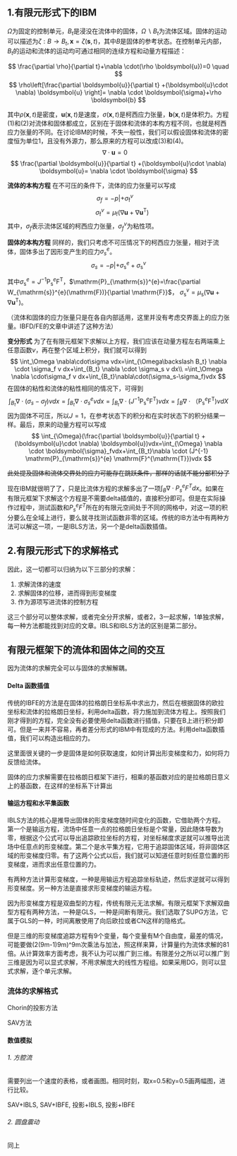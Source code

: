 ## 1.有限元形式下的IBM

$\Omega$为固定的控制单元，$B_t$是浸没在流体中的固体，$\Omega \backslash B_{t}$为流体区域。固体的运动可以描述为$\zeta: B \rightarrow B_{t}, \boldsymbol{x}=\zeta(\boldsymbol{s}, t)$，其中$B$是固体的参考状态。在控制单元内部，$B_t$的运动和流体的运动均可通过相同的连续方程和动量方程描述：

$$
\frac{\partial \rho}{\partial t}+\nabla \cdot(\rho \boldsymbol{u})=0 \quad
$$
$$
\rho\left[\frac{\partial \boldsymbol{u}}{\partial t}
+(\boldsymbol{u}\cdot \nabla) \boldsymbol{u} \right]= \nabla \cdot \boldsymbol{\sigma}+\rho \boldsymbol{b}
$$

其中$\rho(\boldsymbol{x}, t)$是密度，$\boldsymbol{u}(\boldsymbol{x}, t)$是速度，$\sigma(\boldsymbol{x}, t)$是柯西应力张量，$\boldsymbol{b}(\boldsymbol{x}, t)$是体积力。方程(1)和(2)对流体和固体都成立，区别在于固体和流体的本构方程不同，也就是柯西应力张量的不同。在讨论IBM的时候，不失一般性，我们可以假设固体和流体的密度恒为单位1，且没有外源力，那么原来的方程可以改成(3)和(4)。
$$
\nabla \cdot \boldsymbol{u}=0 \quad
$$
$$
\frac{\partial \boldsymbol{u}}{\partial t}
+(\boldsymbol{u}\cdot \nabla) \boldsymbol{u}= \nabla \cdot \boldsymbol{\sigma}
$$

**流体的本构方程** 在不可压的条件下，流体的应力张量可以写成
$$
\sigma_f=-p |+\sigma_{\mathrm{f}}^{v} \quad
$$
$$
\quad \sigma_{\mathrm{f}}^{v}=\mu_{\mathrm{f}}\left(\nabla \boldsymbol{u}+\nabla \boldsymbol{u}^{\mathrm{T}}\right)
$$
其中，$\sigma_f$表示流体区域的柯西应力张量，$\sigma^v_f$为粘性项。

**固体的本构方程** 同样的，我们只考虑不可压情况下的柯西应力张量，相对于流体，固体多出了因形变产生的应力$\sigma_s^e$。
$$
\sigma_s=-p |+\sigma_{\mathrm{s}}^{e}+\sigma_{\mathrm{s}}^{v}
$$

其中$\sigma_{\mathrm{s}}^{e}=J^{-1} \mathrm{P}_{\mathrm{s}}^{e} \mathrm{F}^{\mathrm{T}}$，$\mathrm{P}_{\mathrm{s}}^{e}=\frac{\partial W_{\mathrm{s}}^{e}(\mathrm{F})}{\partial \mathrm{F}}$， $\sigma_{\mathrm{s}}^{v}=\mu_{\mathrm{s}}\left(\nabla \boldsymbol{u}+\nabla \boldsymbol{u}^{\mathrm{T}}\right)$。

（流体和固体的应力张量只是在各自内部适用，这里并没有考虑交界面上的应力张量。IBFD/FE的文章中讲述了这种方法）

**变分形式** 为了在有限元框架下求解以上方程，我们应该在动量方程左右两端乘上任意函数$v$，再在整个区域上积分，我们就可以得到
$$
\int_\Omega \nabla\cdot\sigma vdx=\int_{\Omega\backslash B_t} \nabla \cdot \sigma_f v dx+\int_{B_t} \nabla \cdot \sigma_s v dx\\
=\int_\Omega \nabla \cdot\sigma_f v dx+\int_{B_t}\nabla\cdot(\sigma_s-\sigma_f)vdx
$$
在固体的粘性和流体的粘性相同的情况下，可得到
$$
\int_{B_t}\nabla\cdot(\sigma_s-\sigma_f)vdx=\int_{B_t}\nabla\cdot\sigma_s^e vdx=\int _{B_t}\nabla \cdot (J^{-1} \mathrm{P}_{\mathrm{s}}^{e} \mathrm{F}^{\mathrm{T}})vdx=\int_B\nabla \cdot（\mathrm{P}_{\mathrm{s}}^{e} \mathrm{F}^{\mathrm{T}})vdX
$$
因为固体不可压，所以$J=1$，在参考状态下的积分和在实时状态下的积分结果一样。最后，原来的动量方程可以写成
$$
\int_{\Omega}(\frac{\partial \boldsymbol{u}}{\partial t}
+(\boldsymbol{u}\cdot \nabla) \boldsymbol{u})vdx=\int_{\Omega} \nabla \cdot \boldsymbol{\sigma}_fvdx+\int_{B_t}\nabla \cdot (J^{-1} \mathrm{P}_{\mathrm{s}}^{e} \mathrm{F}^{\mathrm{T}})vdx
$$


~~此处提及固体和流体交界处的应力可能存在跳跃条件，那样的话就不能分部积分了~~

现在IBM就很明了了，只是比流体方程的求解多出了一项$\int_B\nabla \cdot P_s^eF^Tdx$。如果在有限元框架下求解这个方程是不需要delta插值的，直接积分即可。但是在实际操作过程中，测试函数和$P_s^eF^T$所在的有限元空间处于不同的网格中，对这一项的积分要么在全域上进行，要么就寻找测试函数非零的区域。传统的IB方法中有两种方法可以解这一项，一是IBLS方法，另一个是delta函数插值。

## 2.有限元形式下的求解格式

因此，这一切都可以归纳为以下三部分的求解：

1. 求解流体的速度
2. 求解固体的位移，进而得到形变梯度
3. 作为源项写进流体的控制方程

这三个部分可以整体求解，或者完全分开求解，或者2，3一起求解，1单独求解，每一种方法都能找到对应的文章。IBLS和IBLS方法的区别是第二部分。

## 有限元框架下的流体和固体之间的交互

因为流体的求解完全可以与固体的求解解耦。

#### Delta 函数插值

传统的IBFE的方法是在固体的拉格朗日坐标系中求出力，然后在根据固体的欧拉坐标和流体的拉格朗日坐标，利用delta函数，将力施加到流体方程上。按照我们刚才得到的方程，完全没有必要使用delta函数进行插值，只要在B上进行积分即可。但是一来并不容易，再者差分形式的IBM中有现成的方法。利用delta函数插值，我们可以构造出相应的力。

这里面很关键的一步是固体是如何获取速度，如何计算出形变梯度和力，如何将力反馈给流体。

固体的应力求解需要在拉格朗日框架下进行，相乘的基函数对应的是拉格朗日意义上的基函数，在这样的坐标系下计算出

#### 输运方程和水平集函数

IBLS方法的核心是推导出固体的形变梯度随时间变化的函数，它借助两个方程。第一个是输运方程，流场中任意一点的拉格朗日坐标是个常量，因此随体导数为零，根据这个公式可以导出追踪欧拉坐标的方程，对坐标梯度求逆就可以推导出流场中任意点的形变梯度。第二个是水平集方程，它用于追踪固体区域，将非固体区域的形变梯度归零。有了这两个公式以后，我们就可以知道任意时刻任意位置的形变梯度，进而求出任意位置的力。

有两种方法计算形变梯度，一种是用输运方程追踪坐标轨迹，然后求逆就可以得到形变梯度。另一种方法是直接求形变梯度的输运方程。

因为形变梯度方程是双曲型的方程，传统有限元无法求解。有限元框架下求解双曲型方程有两种方法，一种是GLS，一种是间断有限元。我们选取了SUPG方法，它属于GLS的一种，时间离散使用了向后欧拉或者CN这样的隐格式。

但是三维的形变梯度追踪方程有9个变量，每个变量有M个自由度，最差的情况，可能要做(2(9m-1)9m)^9m次乘法与加法，照这样来算，计算量约为流体求解的81倍。从计算效率方面考虑，我不认为可以推广到三维。有限差分之所以可以推广到三维是因为可以显式求解，不用求解庞大的线性方程组。如果采用DG，则可以显式求解，逐个单元求解。

### 流体的求解格式

Chorin的投影方法

SAV方法



#### 数值模拟

###### 1. 方腔流

需要列出一个速度的表格，或者画图。相同时刻，取x=0.5和y=0.5画两幅图，进行比较。

SAV+IBLS, SAV+IBFE, 投影+IBLS, 投影+IBFE



###### 2. 圆盘震动

同上